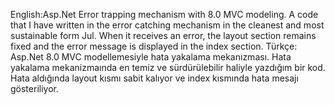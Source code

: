 English:Asp.Net Error trapping mechanism with 8.0 MVC modeling. A code that I have written in the error catching mechanism in the cleanest and most sustainable form Jul. When it receives an error, the layout section remains fixed and the error message is displayed in the index section.
Türkçe: Asp.Net 8.0 MVC modellemesiyle hata yakalama mekanızması. Hata yakalama mekanizmaında en temiz ve sürdürülebilir haliyle yazdığım bir kod. Hata aldığında layout kısmı sabit kalıyor ve index kısmında hata mesajı gösteriliyor.
